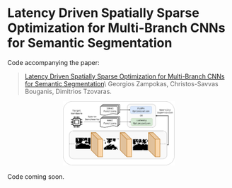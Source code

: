# Latency Driven Spatially Sparse Optimization for Multi-Branch CNNs for Semantic Segmentation

Code accompanying the paper:
> [Latency Driven Spatially Sparse Optimization for Multi-Branch CNNs for Semantic Segmentation]([https://arxiv.org/abs/2102.11646](https://openaccess.thecvf.com/content/WACV2024W/LLVM-AD/html/Zampokas_Latency_Driven_Spatially_Sparse_Optimization_for_Multi-Branch_CNNs_for_Semantic_WACVW_2024_paper.html))\
> Georgios Zampokas, Christos-Savvas Bouganis, Dimitrios Tzovaras.

<p align="center">
    <img src="graph.png" alt="method_overview" width="50%">
</p>

Code coming soon.
